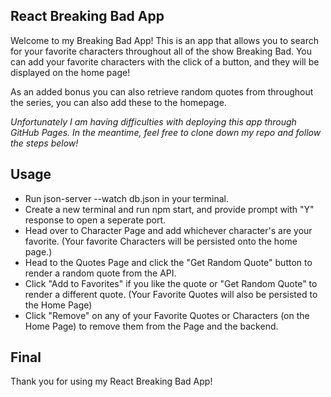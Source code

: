 ## React Breaking Bad App
Welcome to my Breaking Bad App! This is an app that allows you to search for your favorite characters throughout all of the show Breaking Bad. You can add your favorite characters with the click of a button, and they will be displayed on the home page!

As an added bonus you can also retrieve random quotes from throughout the series, you can also add these to the homepage.

*Unfortunately I am having difficulties with deploying this app through GitHub Pages. In the meantime, feel free to clone down my repo and follow the steps below!*

## Usage
- Run json-server --watch db.json in your terminal.
- Create a new terminal and run npm start, and provide prompt with "Y" response to open a seperate port.
- Head over to Character Page and add whichever character's are your favorite. (Your favorite Characters will be persisted onto the home page.)
- Head to the Quotes Page and click the "Get Random Quote" button to render a random quote from the API.
- Click "Add to Favorites" if you like the quote or "Get Random Quote" to render a different quote. (Your Favorite Quotes will also be persisted to the Home Page)
- Click "Remove" on any of your Favorite Quotes or Characters (on the Home Page) to remove them from the Page and the backend.

## Final
Thank you for using my React Breaking Bad App!
